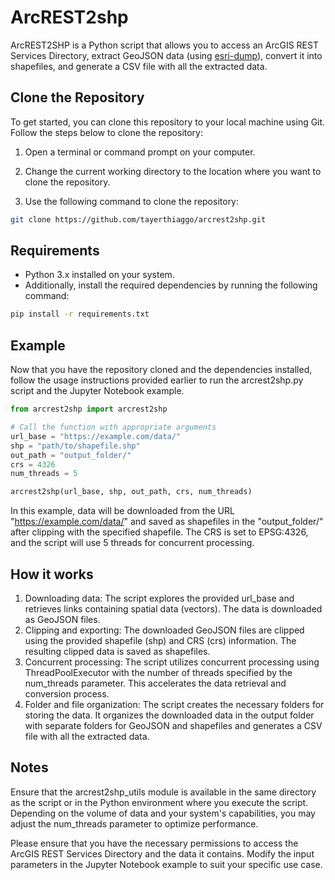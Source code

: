 # ArcREST2shp

ArcREST2SHP is a Python script that allows you to access an ArcGIS REST Services Directory, extract GeoJSON data (using [esri-dump](https://github.com/openaddresses/pyesridump)), convert it into shapefiles, and generate a CSV file with all the extracted data. 

## Clone the Repository
To get started, you can clone this repository to your local machine using Git. Follow the steps below to clone the repository:

1. Open a terminal or command prompt on your computer.

2. Change the current working directory to the location where you want to clone the repository.

3. Use the following command to clone the repository:

```bash
git clone https://github.com/tayerthiaggo/arcrest2shp.git
```

## Requirements
- Python 3.x installed on your system.
- Additionally, install the required dependencies by running the following command:

```bash
pip install -r requirements.txt
```

## Example
Now that you have the repository cloned and the dependencies installed, follow the usage instructions provided earlier to run the arcrest2shp.py script and the Jupyter Notebook example.

```python
from arcrest2shp import arcrest2shp

# Call the function with appropriate arguments
url_base = "https://example.com/data/"
shp = "path/to/shapefile.shp"
out_path = "output_folder/"
crs = 4326
num_threads = 5

arcrest2shp(url_base, shp, out_path, crs, num_threads)
```
In this example, data will be downloaded from the URL "https://example.com/data/" and saved as shapefiles in the "output_folder/" after clipping with the specified shapefile. The CRS is set to EPSG:4326, and the script will use 5 threads for concurrent processing.

## How it works
1. Downloading data: The script explores the provided url_base and retrieves links containing spatial data (vectors). The data is downloaded as GeoJSON files.
2. Clipping and exporting: The downloaded GeoJSON files are clipped using the provided shapefile (shp) and CRS (crs) information. The resulting clipped data is saved as shapefiles.
3. Concurrent processing: The script utilizes concurrent processing using ThreadPoolExecutor with the number of threads specified by the num_threads parameter. This accelerates the data retrieval and conversion process.
4. Folder and file organization: The script creates the necessary folders for storing the data. It organizes the downloaded data in the output folder with separate folders for GeoJSON and shapefiles and generates a CSV file with all the extracted data.

## Notes
Ensure that the arcrest2shp_utils module is available in the same directory as the script or in the Python environment where you execute the script.
Depending on the volume of data and your system's capabilities, you may adjust the num_threads parameter to optimize performance.

Please ensure that you have the necessary permissions to access the ArcGIS REST Services Directory and the data it contains. Modify the input parameters in the Jupyter Notebook example to suit your specific use case.
